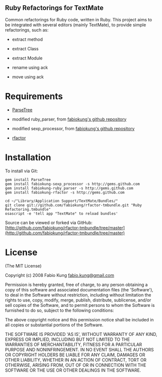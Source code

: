 Ruby Refactorings for TextMate
------------------------------

Common refactorings for Ruby code, written in Ruby. This project aims 
to be integrated with several editors (mainly TextMate), to provide 
simple refactorings, such as:

*  extract method

*  extract Class

*  extract Module

*  rename using ack

*  move using ack

Requirements
============

*  [ParseTree](http://parsetree.rubyforge.org)

*  modified ruby_parser, from [fabiokung's github repository](http://github.com/fabiokung/ruby_parser/tree/master)

*  modified sexp_processor, from [fabiokung's github repository](http://github.com/fabiokung/sexp_processor/tree/master)

* [rfactor](http://github.com/fabiokung/rfactor/tree/master)

Installation
============

To install via Git:

    gem install ParseTree
    gem install fabiokung-sexp_processor -s http://gems.github.com
    gem install fabiokung-ruby_parser -s http://gems.github.com
    gem install fabiokung-rfactor -s http://gems.github.com
    
    cd ~/"Library/Application Support/TextMate/Bundles/"
    git clone git://github.com/fabiokung/rfactor-tmbundle.git "Ruby Refactoring.tmbundle"
    osascript -e 'tell app "TextMate" to reload bundles'

Source can be viewed or forked via GitHub: [http://github.com/fabiokung/rfactor-tmbundle/tree/master](http://github.com/fabiokung/rfactor-tmbundle/tree/master)

License
=======

(The MIT License)

Copyright (c) 2008 Fabio Kung [fabio.kung@gmail.com](mailto:fabio.kung@gmail.com)

Permission is hereby granted, free of charge, to any person obtaining
a copy of this software and associated documentation files (the
'Software'), to deal in the Software without restriction, including
without limitation the rights to use, copy, modify, merge, publish,
distribute, sublicense, and/or sell copies of the Software, and to
permit persons to whom the Software is furnished to do so, subject to
the following conditions:

The above copyright notice and this permission notice shall be
included in all copies or substantial portions of the Software.

THE SOFTWARE IS PROVIDED 'AS IS', WITHOUT WARRANTY OF ANY KIND,
EXPRESS OR IMPLIED, INCLUDING BUT NOT LIMITED TO THE WARRANTIES OF
MERCHANTABILITY, FITNESS FOR A PARTICULAR PURPOSE AND NONINFRINGEMENT.
IN NO EVENT SHALL THE AUTHORS OR COPYRIGHT HOLDERS BE LIABLE FOR ANY
CLAIM, DAMAGES OR OTHER LIABILITY, WHETHER IN AN ACTION OF CONTRACT,
TORT OR OTHERWISE, ARISING FROM, OUT OF OR IN CONNECTION WITH THE
SOFTWARE OR THE USE OR OTHER DEALINGS IN THE SOFTWARE.
